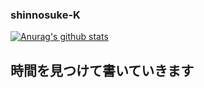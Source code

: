 ### shinnosuke-K
[![Anurag's github stats](https://github-readme-stats.vercel.app/api?username=shinnosuke-K&show_icons=true&theme=algolia&hide=stars,contribs)](https://github.com/anuraghazra/github-readme-stats)

## 時間を見つけて書いていきます
